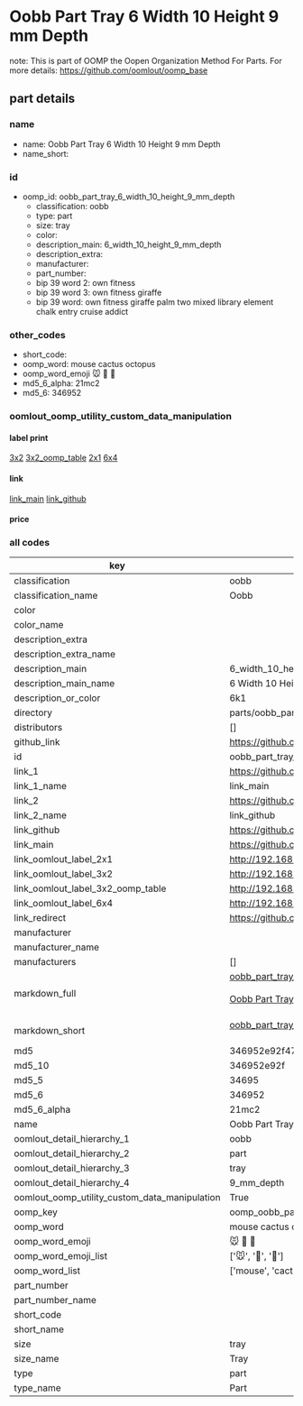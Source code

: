 # Oobb Part Tray 6 Width 10 Height 9 mm Depth  

note: This is part of OOMP the Oopen Organization Method For Parts. For more details: https://github.com/oomlout/oomp_base

##  part details
  







### name
* name: Oobb Part Tray 6 Width 10 Height 9 mm Depth
* name_short: 
### id
* oomp_id: oobb_part_tray_6_width_10_height_9_mm_depth
  * classification: oobb
  * type: part
  * size: tray
  * color: 
  * description_main: 6_width_10_height_9_mm_depth
  * description_extra: 
  * manufacturer: 
  * part_number: 
  * bip 39 word 2: own fitness
  * bip 39 word 3: own fitness giraffe
  * bip 39 word: own fitness giraffe palm two mixed library element chalk entry cruise addict

### other_codes
* short_code: 
* oomp_word: mouse cactus octopus
* oomp_word_emoji :mouse: :cactus: :octopus:
* md5_6_alpha: 21mc2
* md5_6: 346952






### oomlout_oomp_utility_custom_data_manipulation
#### label print
[3x2](http://192.168.1.245:1112/?label=oomp%2021mc2)
[3x2_oomp_table](http://192.168.1.108:1112/?label=oomp%2021mc2)
[2x1](http://192.168.1.242:1112/?label=oomp%2021mc2)
[6x4](http://192.168.1.55:1112/?label=oomp%2021mc2)    

#### link

[link_main](https://github.com/oomlout/oomlout_oomp_version_1_messy/tree/main/parts/oobb_part_tray_6_width_10_height_9_mm_depth) [link_github](https://github.com/oomlout/oomlout_oomp_version_1_messy/tree/main/parts/oobb_part_tray_6_width_10_height_9_mm_depth)                             

#### price







### all codes 
| key | value |  
| --- | --- |  
| classification | oobb |  
| classification_name | Oobb |  
| color |  |  
| color_name |  |  
| description_extra |  |  
| description_extra_name |  |  
| description_main | 6_width_10_height_9_mm_depth |  
| description_main_name | 6 Width 10 Height 9 mm Depth |  
| description_or_color | 6k1 |  
| directory | parts/oobb_part_tray_6_width_10_height_9_mm_depth |  
| distributors | [] |  
| github_link | https://github.com/oomlout/oomlout_oomp_part_src/tree/main/parts/oobb_part_tray_6_width_10_height_9_mm_depth |  
| id | oobb_part_tray_6_width_10_height_9_mm_depth |  
| link_1 | https://github.com/oomlout/oomlout_oomp_version_1_messy/tree/main/parts/oobb_part_tray_6_width_10_height_9_mm_depth |  
| link_1_name | link_main |  
| link_2 | https://github.com/oomlout/oomlout_oomp_version_1_messy/tree/main/parts/oobb_part_tray_6_width_10_height_9_mm_depth |  
| link_2_name | link_github |  
| link_github | https://github.com/oomlout/oomlout_oomp_version_1_messy/tree/main/parts/oobb_part_tray_6_width_10_height_9_mm_depth |  
| link_main | https://github.com/oomlout/oomlout_oomp_version_1_messy/tree/main/parts/oobb_part_tray_6_width_10_height_9_mm_depth |  
| link_oomlout_label_2x1 | http://192.168.1.242:1112/?label=oomp%2021mc2 |  
| link_oomlout_label_3x2 | http://192.168.1.245:1112/?label=oomp%2021mc2 |  
| link_oomlout_label_3x2_oomp_table | http://192.168.1.108:1112/?label=oomp%2021mc2 |  
| link_oomlout_label_6x4 | http://192.168.1.55:1112/?label=oomp%2021mc2 |  
| link_redirect | https://github.com/oomlout/oomlout_oomp_version_1_messy/tree/main/parts/oobb_part_tray_6_width_10_height_9_mm_depth |  
| manufacturer |  |  
| manufacturer_name |  |  
| manufacturers | [] |  
| markdown_full | [oobb_part_tray_6_width_10_height_9_mm_depth](none)<br>[](none)<br>[Oobb Part Tray 6 Width 10 Height 9 Mm Depth](none)<br><br> |  
| markdown_short | [oobb_part_tray_6_width_10_height_9_mm_depth](none)<br><br> |  
| md5 | 346952e92f47b02238f5d9f4c455fcf0 |  
| md5_10 | 346952e92f |  
| md5_5 | 34695 |  
| md5_6 | 346952 |  
| md5_6_alpha | 21mc2 |  
| name | Oobb Part Tray 6 Width 10 Height 9 mm Depth |  
| oomlout_detail_hierarchy_1 | oobb |  
| oomlout_detail_hierarchy_2 | part |  
| oomlout_detail_hierarchy_3 | tray |  
| oomlout_detail_hierarchy_4 | 9_mm_depth |  
| oomlout_oomp_utility_custom_data_manipulation | True |  
| oomp_key | oomp_oobb_part_tray_6_width_10_height_9_mm_depth |  
| oomp_word | mouse cactus octopus |  
| oomp_word_emoji | :mouse: :cactus: :octopus: |  
| oomp_word_emoji_list | [':mouse:', ':cactus:', ':octopus:'] |  
| oomp_word_list | ['mouse', 'cactus', 'octopus'] |  
| part_number |  |  
| part_number_name |  |  
| short_code |  |  
| short_name |  |  
| size | tray |  
| size_name | Tray |  
| type | part |  
| type_name | Part |  

